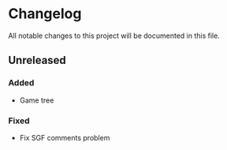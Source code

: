 # Changelog

All notable changes to this project will be documented in this file.

## Unreleased
### Added

* Game tree

### Fixed

* Fix SGF comments problem
